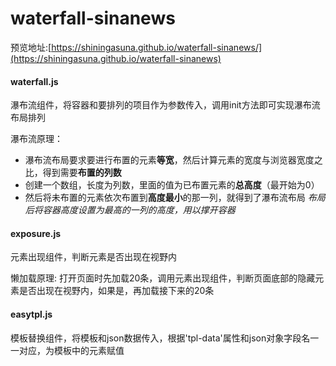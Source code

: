 # waterfall-sinanews

预览地址:[https://shiningasuna.github.io/waterfall-sinanews/](https://shiningasuna.github.io/waterfall-sinanews)

#### waterfall.js
瀑布流组件，将容器和要排列的项目作为参数传入，调用init方法即可实现瀑布流布局排列

瀑布流原理：
- 瀑布流布局要求要进行布置的元素**等宽**，然后计算元素的宽度与浏览器宽度之比，得到需要**布置的列数**
- 创建一个数组，长度为列数，里面的值为已布置元素的**总高度**（最开始为0）
- 然后将未布置的元素依次布置到**高度最小**的那一列，就得到了瀑布流布局
*布局后将容器高度设置为最高的一列的高度，用以撑开容器*

#### exposure.js
元素出现组件，判断元素是否出现在视野内

懒加载原理:
打开页面时先加载20条，调用元素出现组件，判断页面底部的隐藏元素是否出现在视野内，如果是，再加载接下来的20条

#### easytpl.js
模板替换组件，将模板和json数据传入，根据'tpl-data'属性和json对象字段名一一对应，为模板中的元素赋值

